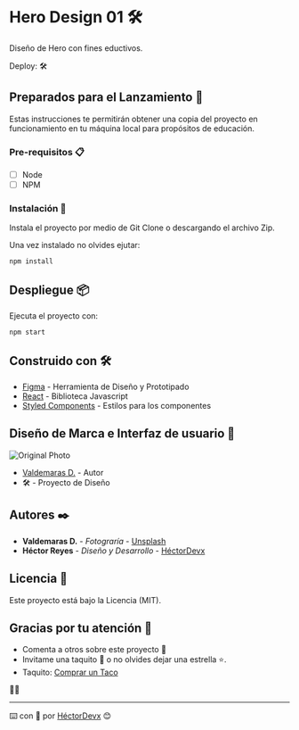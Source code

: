 # Hero Design 01 🛠️

Diseño de Hero con fines eductivos.

Deploy: 🛠️

## Preparados para el Lanzamiento 🚀

Estas instrucciones te permitirán obtener una copia del proyecto en funcionamiento en tu máquina local para propósitos de educación.

### Pre-requisitos 📋

- [ ] Node
- [ ] NPM

### Instalación 🔧

Instala el proyecto por medio de Git Clone o descargando el archivo Zip.

Una vez instalado no olvides ejutar:

```
npm install
```

## Despliegue 📦

Ejecuta el proyecto con:

```
npm start
```

## Construido con 🛠️

- [Figma](https://www.figma.com/) - Herramienta de Diseño y Prototipado
- [React](https://es.reactjs.org/) - Biblioteca Javascript
- [Styled Components](https://styled-components.com/) - Estilos para los componentes

## Diseño de Marca e Interfaz de usuario 🎨

![Original Photo](https://images.unsplash.com/photo-1594115766798-04d660266c56?ixlib=rb-1.2.1&ixid=eyJhcHBfaWQiOjEyMDd9&auto=format&fit=crop&w=1050&q=80)

- [Valdemaras D.](https://unsplash.com/photos/MUN4deVf4IA) - Autor
- 🛠️ - Proyecto de Diseño

## Autores ✒️

- **Valdemaras D.** - _Fotograría_ - [Unsplash](https://unsplash.com/@deko_lt)
- **Héctor Reyes** - _Diseño y Desarrollo_ - [HéctorDevx](https://github.com/HectorDevx)

## Licencia 📄

Este proyecto está bajo la Licencia (MIT).

## Gracias por tu atención 🎁

- Comenta a otros sobre este proyecto 📢
- Invitame una taquito 🌮 o no olvides dejar una estrella ⭐.
- Taquito: [Comprar un Taco](https://www.paypal.me/HReyes117)

🐱‍🚀

---

⌨️ con 💚 por [HéctorDevx](https://github.com/HectorDevx) 😊
